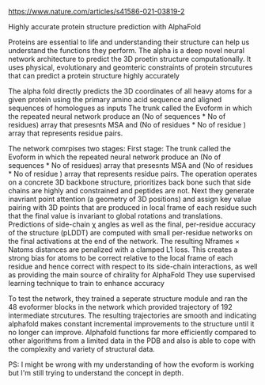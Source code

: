 https://www.nature.com/articles/s41586-021-03819-2


Highly accurate protein structure prediction with AlphaFold

Proteins are essential to life and understanding their structure can help us understand the functions they perform. The alpha is a deep novel neural network architecture to predict the 3D proetin structure computationally. It uses physical, evolutionary and geomteric constraints of protein strcutures that can predict a protein structure highly accurately

The alpha fold directly predicts the 3D coordinates of all heavy atoms for a given protein using the primary amino acid sequence and aligned sequences of homologues as inputs
 The trunk called the Evoform in which the repeated neural network produce an (No of sequences * No of residues) array that presesnts MSA and (No of residues * No of residue ) array that represents residue pairs.

The network comrpises two stages: 
First stage: The trunk called the Evoform in which the repeated neural network produce an (No of sequences * No of residues) array that presesnts MSA and (No of residues * No of residue ) array that represents residue pairs. The operation operates on a concrete 3D backbone structure, prioritizes back bone such that side chains are highly and constrained and peptides are not. Next they generate inavriant point attention (a geometry of 3D positions) and assign key value pairing with 3D points that are produced in local frame of each residue such that the final value is invariant to global rotations and translations.
Predictions of side-chain χ angles as well as the final, per-residue accuracy of the structure (pLDDT) are computed with small per-residue networks on the final activations at the end of the network.
The resulting Nframes × Natoms distances are penalized with a clamped L1 loss. This creates a strong bias for atoms to be correct relative to the local frame of each residue and hence correct with respect to its side-chain interactions, as well as providing the main source of chirality for AlphaFold
They use supervised learning technique
to train to enhance accuracy

To test the network, they trained a seperate structure module and ran the 48 evoformer blocks in the network which provided trajectory of 192 intermediate strcutures. The resulting trajectories are smooth and indicating alphafold makes constant incremental improvements to the structure until it no longer can improve. Alphafold functions far more efficiently compared to other algorithms from a limited data in the PDB and also is able to cope with the complexity and variety of structural data.

PS: I might be wrong with my understanding of how the evoform is working but I'm still trying to understand the concept in depth.